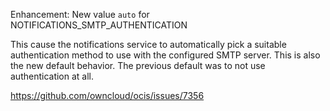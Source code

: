 Enhancement: New value `auto` for NOTIFICATIONS_SMTP_AUTHENTICATION

This cause the notifications service to automatically pick a suitable authentication
method to use with the configured SMTP server. This is also the new default behavior.
The previous default was to not use authentication at all.

https://github.com/owncloud/ocis/issues/7356

